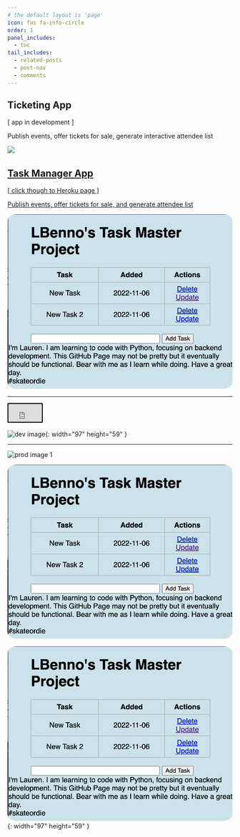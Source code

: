 ```yaml
---
# the default layout is 'page'
icon: fas fa-info-circle
order: 1
panel_includes:
  - toc
tail_includes:
  - related-posts
  - post-nav
  - comments
---
```


<style>img{
  border-radius: 4%;
}
</style>
<div id="related-posts" class="mb-2 mb-sm-4">
       <div class="card-deck mb-4">
              <div class="card">
                     <div class="card-body">
                     <h2 class="pt-0 mt-1 mb-3" data-toc-skip>Ticketing App</h2>
                            <div class="text-muted small">
                                   <p>
                                   [ app in development ]
                                   </p>
                            </div>
                            <div class="text-muted small">
                                   <p>
                                   Publish events, offer tickets for sale, generate interactive attendee list
                                   </p>
                            </div>
                            <img src="https://github.com/lbenno.github.io/blob/main/assets/img/ticket-app.png" >
                     </div>
              </div>
              <div class="card">
              <a href="https://benno-task-manager.herokuapp.com">
                     <div class="card-body">
                     <h2 class="pt-0 mt-1 mb-3" data-toc-skip>Task Manager App</h2>
                            <div class="text-muted small">
                                   <p>
                                   [ click though to Heroku page ]
                                   </p>
                            </div>
                            <div class="text-muted small">
                                   <p>
                                   Publish events, offer tickets for sale, and generate attendee list
                                   </p>
                            </div>
                            <img src="https://github.com/lbenno/lbenno.github.io/blob/main/assets/img/task-manager.png" >
                     </div>
                     </a>
              </div>
       </div> <!-- .card-deck -->
</div> <!-- #related-posts -->

---------------------------------------------
<!-- test iframe successful in dev enviro --> 
<iframe src="https://benno-task-manager.herokuapp.com" width="75" height="40" title="Task Manager iFrame" style="border:2px solid black; border-radius: 3%;"></iframe>

<!-- test image successful in dev enviro --> 
![dev image](http://127.0.0.1:4000/lbenno.github.io/assets/img/task-manager.png?raw=true){: width="97" height="59" }

--------------------
<!-- test image for the PROD enviro --> 
![prod image 1](https://github.com/lbenno/lbenno.github.io/blob/assets/img/task-manager.png?raw=true)

<!-- test image for the PROD enviro --> 
![prod image 2](https://github.com/lbenno/lbenno.github.io/blob/main/assets/img/task-manager.png?raw=true)

<!-- test image for the PROD enviro --> 
![relative link to image](/assets/img/task-manager.png){: width="97" height="59" }